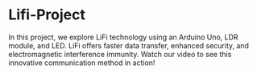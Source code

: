 # Lifi-Project
In this project, we explore LiFi technology using an Arduino Uno, LDR module, and LED. LiFi offers faster data transfer, enhanced security, and electromagnetic interference immunity. Watch our video to see this innovative communication method in action!
